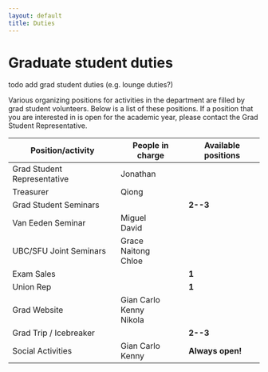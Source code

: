 ```yaml
---
layout: default
title: Duties
---
```


# Graduate student duties

todo add grad student duties (e.g. lounge duties?)

Various organizing positions for activities in the department are filled by grad student volunteers. Below is a list of these positions. If a position that you are interested in is open for the academic year, please contact the Grad Student Representative.

| Position/activity | People in charge | Available positions |
| ----------------- | ---------------- | ------------------- |
| Grad Student Representative | Jonathan | |
| Treasurer | Qiong | |
| Grad Student Seminars | | **2--3** |
| Van Eeden Seminar | Miguel<br/>David | |
| UBC/SFU Joint Seminars | Grace<br/>Naitong<br/>Chloe | |
| Exam Sales | | **1** |
| Union Rep	| | **1** |
| Grad Website | Gian Carlo<br/>Kenny<br/>Nikola | |
| Grad Trip / Icebreaker | | **2--3** |
| Social Activities | Gian Carlo<br/>Kenny | **Always open!** |